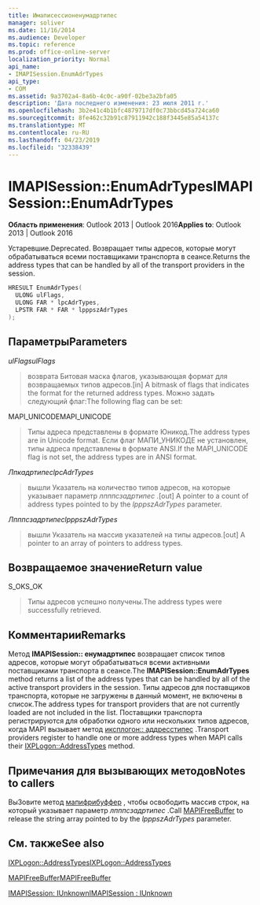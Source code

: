 ```yaml
---
title: Имаписессионенумадртипес
manager: soliver
ms.date: 11/16/2014
ms.audience: Developer
ms.topic: reference
ms.prod: office-online-server
localization_priority: Normal
api_name:
- IMAPISession.EnumAdrTypes
api_type:
- COM
ms.assetid: 9a3702a4-8a6b-4c0c-a90f-02be3a2bfa05
description: 'Дата последнего изменения: 23 июля 2011 г.'
ms.openlocfilehash: 3b2e41c4b1bfc4879717df0c73bbcd45a724ca60
ms.sourcegitcommit: 8fe462c32b91c87911942c188f3445e85a54137c
ms.translationtype: MT
ms.contentlocale: ru-RU
ms.lasthandoff: 04/23/2019
ms.locfileid: "32338439"
---
```

# <a name="imapisessionenumadrtypes"></a><span data-ttu-id="4b06a-103">IMAPISession::EnumAdrTypes</span><span class="sxs-lookup"><span data-stu-id="4b06a-103">IMAPISession::EnumAdrTypes</span></span>

  
  
<span data-ttu-id="4b06a-104">**Область применения**: Outlook 2013 | Outlook 2016</span><span class="sxs-lookup"><span data-stu-id="4b06a-104">**Applies to**: Outlook 2013 | Outlook 2016</span></span> 
  
<span data-ttu-id="4b06a-105">Устаревшие.</span><span class="sxs-lookup"><span data-stu-id="4b06a-105">Deprecated.</span></span> <span data-ttu-id="4b06a-106">Возвращает типы адресов, которые могут обрабатываться всеми поставщиками транспорта в сеансе.</span><span class="sxs-lookup"><span data-stu-id="4b06a-106">Returns the address types that can be handled by all of the transport providers in the session.</span></span> 
  
```cpp
HRESULT EnumAdrTypes(
  ULONG ulFlags,
  ULONG FAR * lpcAdrTypes,
  LPSTR FAR * FAR * lpppszAdrTypes
);
```

## <a name="parameters"></a><span data-ttu-id="4b06a-107">Параметры</span><span class="sxs-lookup"><span data-stu-id="4b06a-107">Parameters</span></span>

 <span data-ttu-id="4b06a-108">_ulFlags_</span><span class="sxs-lookup"><span data-stu-id="4b06a-108">_ulFlags_</span></span>
  
> <span data-ttu-id="4b06a-109">возврата Битовая маска флагов, указывающая формат для возвращаемых типов адресов.</span><span class="sxs-lookup"><span data-stu-id="4b06a-109">[in] A bitmask of flags that indicates the format for the returned address types.</span></span> <span data-ttu-id="4b06a-110">Можно задать следующий флаг:</span><span class="sxs-lookup"><span data-stu-id="4b06a-110">The following flag can be set:</span></span>
    
<span data-ttu-id="4b06a-111">MAPI_UNICODE</span><span class="sxs-lookup"><span data-stu-id="4b06a-111">MAPI_UNICODE</span></span> 
  
> <span data-ttu-id="4b06a-112">Типы адреса представлены в формате Юникод.</span><span class="sxs-lookup"><span data-stu-id="4b06a-112">The address types are in Unicode format.</span></span> <span data-ttu-id="4b06a-113">Если флаг МАПИ_УНИКОДЕ не установлен, типы адреса представлены в формате ANSI.</span><span class="sxs-lookup"><span data-stu-id="4b06a-113">If the MAPI_UNICODE flag is not set, the address types are in ANSI format.</span></span>
    
 <span data-ttu-id="4b06a-114">_Лпкадртипес_</span><span class="sxs-lookup"><span data-stu-id="4b06a-114">_lpcAdrTypes_</span></span>
  
> <span data-ttu-id="4b06a-115">вышли Указатель на количество типов адресов, на которые указывает параметр _лпппсзадртипес_ .</span><span class="sxs-lookup"><span data-stu-id="4b06a-115">[out] A pointer to a count of address types pointed to by the  _lpppszAdrTypes_ parameter.</span></span> 
    
 <span data-ttu-id="4b06a-116">_Лпппсзадртипес_</span><span class="sxs-lookup"><span data-stu-id="4b06a-116">_lpppszAdrTypes_</span></span>
  
> <span data-ttu-id="4b06a-117">вышли Указатель на массив указателей на типы адресов.</span><span class="sxs-lookup"><span data-stu-id="4b06a-117">[out] A pointer to an array of pointers to address types.</span></span>
    
## <a name="return-value"></a><span data-ttu-id="4b06a-118">Возвращаемое значение</span><span class="sxs-lookup"><span data-stu-id="4b06a-118">Return value</span></span>

<span data-ttu-id="4b06a-119">S_OK</span><span class="sxs-lookup"><span data-stu-id="4b06a-119">S_OK</span></span> 
  
> <span data-ttu-id="4b06a-120">Типы адресов успешно получены.</span><span class="sxs-lookup"><span data-stu-id="4b06a-120">The address types were successfully retrieved.</span></span>
    
## <a name="remarks"></a><span data-ttu-id="4b06a-121">Комментарии</span><span class="sxs-lookup"><span data-stu-id="4b06a-121">Remarks</span></span>

<span data-ttu-id="4b06a-122">Метод **IMAPISession:: енумадртипес** возвращает список типов адресов, которые могут обрабатываться всеми активными поставщиками транспорта в сеансе.</span><span class="sxs-lookup"><span data-stu-id="4b06a-122">The **IMAPISession::EnumAdrTypes** method returns a list of the address types that can be handled by all of the active transport providers in the session.</span></span> <span data-ttu-id="4b06a-123">Типы адресов для поставщиков транспорта, которые не загружены в данный момент, не включены в список.</span><span class="sxs-lookup"><span data-stu-id="4b06a-123">The address types for transport providers that are not currently loaded are not included in the list.</span></span> <span data-ttu-id="4b06a-124">Поставщики транспорта регистрируются для обработки одного или нескольких типов адресов, когда MAPI вызывает метод [иксплогон:: аддресстипес](ixplogon-addresstypes.md) .</span><span class="sxs-lookup"><span data-stu-id="4b06a-124">Transport providers register to handle one or more address types when MAPI calls their [IXPLogon::AddressTypes](ixplogon-addresstypes.md) method.</span></span> 
  
## <a name="notes-to-callers"></a><span data-ttu-id="4b06a-125">Примечания для вызывающих методов</span><span class="sxs-lookup"><span data-stu-id="4b06a-125">Notes to callers</span></span>

<span data-ttu-id="4b06a-126">ВыЗовите метод [мапифрибуффер](mapifreebuffer.md) , чтобы освободить массив строк, на который указывает параметр _лпппсзадртипес_ .</span><span class="sxs-lookup"><span data-stu-id="4b06a-126">Call [MAPIFreeBuffer](mapifreebuffer.md) to release the string array pointed to by the  _lpppszAdrTypes_ parameter.</span></span> 
  
## <a name="see-also"></a><span data-ttu-id="4b06a-127">См. также</span><span class="sxs-lookup"><span data-stu-id="4b06a-127">See also</span></span>



[<span data-ttu-id="4b06a-128">IXPLogon::AddressTypes</span><span class="sxs-lookup"><span data-stu-id="4b06a-128">IXPLogon::AddressTypes</span></span>](ixplogon-addresstypes.md)
  
[<span data-ttu-id="4b06a-129">MAPIFreeBuffer</span><span class="sxs-lookup"><span data-stu-id="4b06a-129">MAPIFreeBuffer</span></span>](mapifreebuffer.md)
  
[<span data-ttu-id="4b06a-130">IMAPISession: IUnknown</span><span class="sxs-lookup"><span data-stu-id="4b06a-130">IMAPISession : IUnknown</span></span>](imapisessioniunknown.md)


